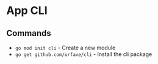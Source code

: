 # App CLI

## Commands

- `go mod init cli` - Create a new module
- `go get github.com/urfave/cli` - Install the cli package
